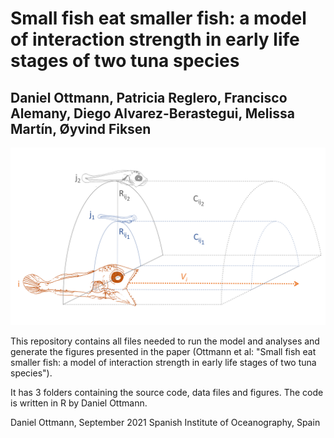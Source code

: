 # Small fish eat smaller fish: a model of interaction strength in early life stages of two tuna species 
## Daniel Ottmann, Patricia Reglero, Francisco Alemany, Diego Alvarez-Berastegui, Melissa Martín, Øyvind Fiksen

![alt text](https://github.com/dottmann/bluefin_tuna_albacore_piscivory/blob/main/media/Fig%202.png)

This repository contains all files needed to run the model and analyses and generate the figures presented in the paper (Ottmann et al: "Small fish eat smaller fish: a model of interaction strength in early life stages of two tuna species").

It has 3 folders containing the source code, data files and figures. The code is written in R by Daniel Ottmann.

Daniel Ottmann, September 2021 Spanish Institute of Oceanography, Spain